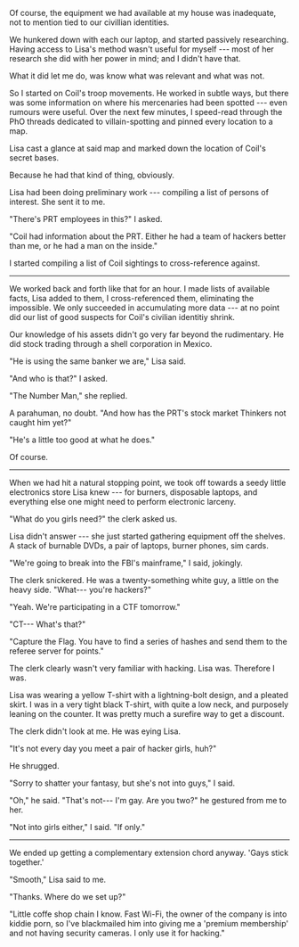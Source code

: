 Of course, the equipment we had available at my house was inadequate, not to mention
tied to our civillian identities.

We hunkered down with each our laptop, and started passively researching. Having access to Lisa's method
wasn't useful for myself --- most of her research she did with her power in mind; and
I didn't have that.

What it did let me do, was know what was relevant and what was not.

So I started on Coil's troop movements. He worked in subtle ways, but there was
some information on where his mercenaries had been spotted --- even rumours were useful.
Over the next few minutes, I speed-read through the PhO threads dedicated to villain-spotting
and pinned every location to a map.

Lisa cast a glance at said map and marked down the location of Coil's secret bases.

Because he had that kind of thing, obviously.

Lisa had been doing preliminary work --- compiling a list of persons of interest.
She sent it to me.

"There's PRT employees in this?" I asked.

"Coil had information about the PRT. Either he had a team of hackers better than me,
or he had a man on the inside."

I started compiling a list of Coil sightings to cross-reference against.

----

We worked back and forth like that for an hour. I made lists of available facts,
Lisa added to them, I cross-referenced them, eliminating the impossible. We only succeeded
in accumulating more data --- at no point did our list of good suspects for Coil's civilian
identitiy shrink.

Our knowledge of his assets didn't go very far beyond the rudimentary. He did stock trading
through a shell corporation in Mexico.

"He is using the same banker we are," Lisa said.

"And who is that?" I asked.

"The Number Man," she replied.

A parahuman, no doubt. "And how has the PRT's stock market Thinkers not caught him yet?"

"He's a little too good at what he does."

Of course.

----

When we had hit a natural stopping point, we took off towards a seedy little electronics store Lisa knew
--- for burners, disposable laptops, and everything else one might need to perform electronic larceny.

"What do you girls need?" the clerk asked us.

Lisa didn't answer --- she just started gathering equipment off the shelves. A stack of burnable DVDs,
a pair of laptops, burner phones, sim cards.

"We're going to break into the FBI's mainframe," I said, jokingly.

The clerk snickered. He was a twenty-something white guy, a little on the heavy side.
"What--- you're hackers?"

"Yeah. We're participating in a CTF tomorrow."

"CT--- What's that?"

"Capture the Flag. You have to find a series of hashes and send
them to the referee server for points."

The clerk clearly wasn't very familiar with hacking. Lisa was. Therefore I was.

Lisa was wearing a yellow T-shirt with a lightning-bolt design, and a pleated skirt.
I was in a very tight black T-shirt, with quite a low neck, and purposely leaning
on the counter. It was pretty much a surefire way to get a discount.

The clerk didn't look at me. He was eying Lisa.

"It's not every day you meet a pair of hacker girls, huh?"

He shrugged.

"Sorry to shatter your fantasy, but she's not into guys," I said.

"Oh," he said. "That's not--- I'm gay. Are you two?" he gestured from me to her.

"Not into girls either," I said. "If only."

----

We ended up getting a complementary extension chord anyway. 'Gays stick together.'

"Smooth," Lisa said to me.

"Thanks. Where do we set up?"

"Little coffe shop chain I know. Fast Wi-Fi, the owner of
the company is into kiddie porn, so I've blackmailed him into giving me a
'premium membership' and not having security cameras. I only use it for hacking."
